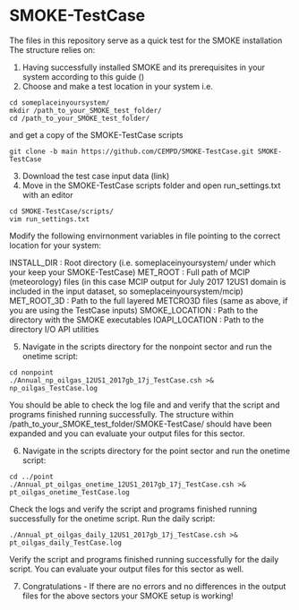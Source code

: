 # SMOKE-TestCase

The files in this repository serve as a quick test for the SMOKE installation 
The structure relies on:
1. Having successfully installed SMOKE and its prerequisites in your system according to this guide ()
2. Choose and make a test location in your system 
i.e.
```
cd someplaceinyoursystem/
mkdir /path_to_your_SMOKE_test_folder/
cd /path_to_your_SMOKE_test_folder/
```
and get a copy of the SMOKE-TestCase scripts
```
git clone -b main https://github.com/CEMPD/SMOKE-TestCase.git SMOKE-TestCase
```
3. Download the test case input data (link)
4. Move in the SMOKE-TestCase scripts folder and open run_settings.txt with an editor 
```
cd SMOKE-TestCase/scripts/
vim run_settings.txt
```
Modify the following envirnonment variables in file pointing to the correct location for your system:

INSTALL_DIR    : Root directory (i.e. someplaceinyoursystem/ under which your keep your SMOKE-TestCase)
MET_ROOT       : Full path of MCIP (meteorology) files (in this case MCIP output for July 2017 12US1 domain is included in the input dataset, so someplaceinyoursystem/mcip)
MET_ROOT_3D    : Path to the full layered METCRO3D files (same as above, if you are using the TestCase inputs)
SMOKE_LOCATION : Path to the directory with the SMOKE executables
IOAPI_LOCATION : Path to the directory I/O API utilities

5. Navigate in the scripts directory for the nonpoint sector and run the onetime script:
```
cd nonpoint
./Annual_np_oilgas_12US1_2017gb_17j_TestCase.csh >& np_oilgas_TestCase.log
```
You should be able to check the log file and and verify that the script and programs finished running successfully.
The structure within /path_to_your_SMOKE_test_folder/SMOKE-TestCase/ should have been expanded and you can evaluate your output files for this sector.

6. Navigate in the scripts directory for the point sector and run the onetime script:
```
cd ../point
./Annual_pt_oilgas_onetime_12US1_2017gb_17j_TestCase.csh >& pt_oilgas_onetime_TestCase.log
```
Check the logs and verify the script and programs finished running successfully for the onetime script.
Run the daily script: 
```
./Annual_pt_oilgas_daily_12US1_2017gb_17j_TestCase.csh >& pt_oilgas_daily_TestCase.log
```
Verify the script and programs finished running successfully for the daily script.
You can evaluate your output files for this sector as well.

7. Congratulations - If there are no errors and no differences in the output files for the above sectors your SMOKE setup is working! 


